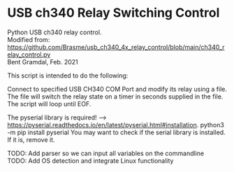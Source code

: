 # USB ch340 Relay Switching Control
Python USB ch340 relay control.  
Modified from: https://github.com/Brasme/usb_ch340_4x_relay_control/blob/main/ch340_relay_control.py  
Bent Gramdal, Feb. 2021  

This script is intended to do the following:  
  
Connect to specified USB CH340 COM Port and modify its relay using a file.  The file will switch the relay state on a timer in seconds supplied in the file.  The script will loop until EOF.  
  
The pyserial library is required! --> https://pyserial.readthedocs.io/en/latest/pyserial.html#installation.  python3 -m pip install pyserial
You may want to check if the serial library is installed.  If it is, remove it.
  
TODO:  Add parser so we can input all variables on the commandline  
TODO:  Add OS detection and integrate Linux functionality  
  
